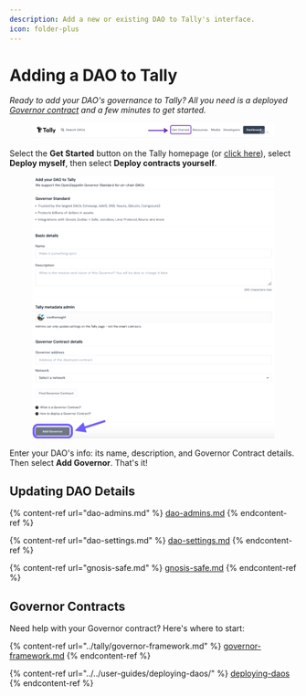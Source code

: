 ```yaml
---
description: Add a new or existing DAO to Tally's interface.
icon: folder-plus
---
```


# Adding a DAO to Tally

_Ready to add your DAO's governance to Tally? All you need is a deployed_ [_Governor contract_](../tally/governor-framework.md) _and a few minutes to get started._

<figure><img src="../../.gitbook/assets/image (131).png" alt=""><figcaption></figcaption></figure>

Select the **Get Started** button on the Tally homepage (or [click here](https://www.tally.xyz/get-started)), select **Deploy myself**, then select **Deploy contracts yourself**.

<figure><img src="../../.gitbook/assets/Screenshot 2023-08-23 at 8.20.00 pm.png" alt=""><figcaption></figcaption></figure>

Enter your DAO's info: its name, description, and Governor Contract details. Then select **Add Governor**. That's it!

## Updating DAO Details

{% content-ref url="dao-admins.md" %}
[dao-admins.md](dao-admins.md)
{% endcontent-ref %}

{% content-ref url="dao-settings.md" %}
[dao-settings.md](dao-settings.md)
{% endcontent-ref %}

{% content-ref url="gnosis-safe.md" %}
[gnosis-safe.md](gnosis-safe.md)
{% endcontent-ref %}

## Governor Contracts

Need help with your Governor contract? Here's where to start:

{% content-ref url="../tally/governor-framework.md" %}
[governor-framework.md](../tally/governor-framework.md)
{% endcontent-ref %}

{% content-ref url="../../user-guides/deploying-daos/" %}
[deploying-daos](../../user-guides/deploying-daos/)
{% endcontent-ref %}
